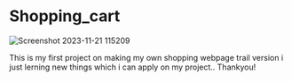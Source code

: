 # Shopping_cart


![Screenshot 2023-11-21 115209](https://github.com/Anirudhj0shi/Shopping_cart/assets/141419375/6dc5369c-731d-418c-9d99-21a15da3b8f3)

This is my first project on making my own shopping webpage trail version i just lerning new things which i can apply on my project..
Thankyou!

